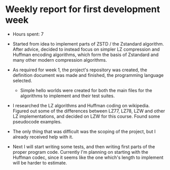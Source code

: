 # Weekly report for first development week

- Hours spent: 7

- Started from idea to implement parts of ZSTD / the Zstandard algorithm. After advice, decided to instead focus on simpler LZ compression and Huffman encoding algorithms, which form the basis of Zstandard and many other modern compression algorithms.

- As required for week 1, the project's repository was created, the definition document was made and finished, the programming language selected.
	- Simple hello worlds were created for both the main files for the algorithms to implement and their test suites.

- I researched the LZ algorithms and Huffman coding on wikipedia. Figured out some of the differences between LZ77, LZ78, LZW and other LZ implementations, and decided on LZW for this course. Found some pseudocode examples.

- The only thing that was difficult was the scoping of the project, but I already received help with it.

- Next I will start writing some tests, and then writing first parts of the proper program code. Currently I'm planning on starting with the Huffman codec, since it seems like the one which's length to implement will be harder to estimate.

